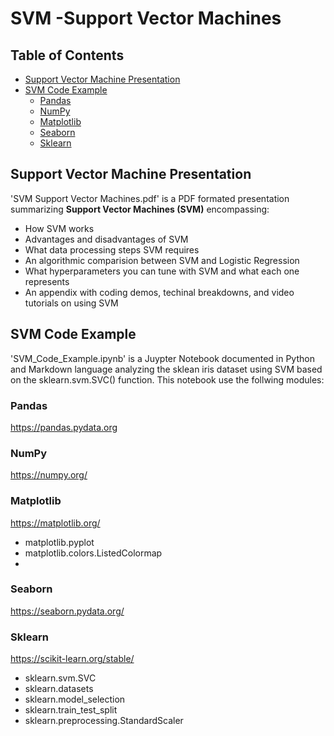 # SVM -Support Vector Machines

## Table of Contents
- [Support Vector Machine Presentation](#Support-Vector-Machine-Presentation)
- [SVM Code Example](#SVM-Code-Example)
  - [Pandas](#Pandas)
  - [NumPy](#NumPy)
  - [Matplotlib](#Matplotlib)
  - [Seaborn](#Seaborn)
  - [Sklearn](#Sklearn)
  

## Support Vector Machine Presentation
'SVM Support Vector Machines.pdf' is a PDF formated presentation summarizing **Support Vector Machines (SVM)** encompassing:
 - How SVM works
 - Advantages and disadvantages of SVM
 - What data processing steps SVM requires
 - An algorithmic comparision between SVM and Logistic Regression
 - What hyperparameters you can tune with SVM and what each one represents
 - An appendix with coding demos, techinal breakdowns, and video tutorials on using SVM
 
## SVM Code Example
'SVM_Code_Example.ipynb' is a Juypter Notebook documented in Python and Markdown language analyzing the sklean iris dataset using SVM based on the sklearn.svm.SVC() function. This notebook use the follwing modules:

### Pandas 
<href>https://pandas.pydata.org</href>

### NumPy 
<href>https://numpy.org/</href>

### Matplotlib
<href>https://matplotlib.org/</href>
  - matplotlib.pyplot
  - matplotlib.colors.ListedColormap
  - 
### Seaborn
<href>https://seaborn.pydata.org/</href>

### Sklearn
<href>https://scikit-learn.org/stable/</href>
  - sklearn.svm.SVC
  - sklearn.datasets
  - sklearn.model_selection 
  - sklearn.train_test_split
  - sklearn.preprocessing.StandardScaler
